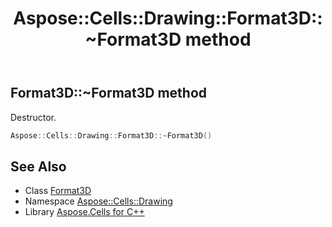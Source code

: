 ﻿---
title: Aspose::Cells::Drawing::Format3D::~Format3D method
linktitle: ~Format3D
second_title: Aspose.Cells for C++ API Reference
description: 'Aspose::Cells::Drawing::Format3D::~Format3D method. Destructor in C++.'
type: docs
weight: 200
url: /cpp/aspose.cells.drawing/format3d/~format3d/
---
## Format3D::~Format3D method


Destructor.

```cpp
Aspose::Cells::Drawing::Format3D::~Format3D()
```

## See Also

* Class [Format3D](../)
* Namespace [Aspose::Cells::Drawing](../../)
* Library [Aspose.Cells for C++](../../../)
